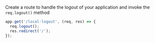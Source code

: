 Create a route to handle the logout of your application and invoke the `req.logout()` method

```js
app.get('/local-logout', (req, res) => {
  req.logout();
  res.redirect('/');
});
```
